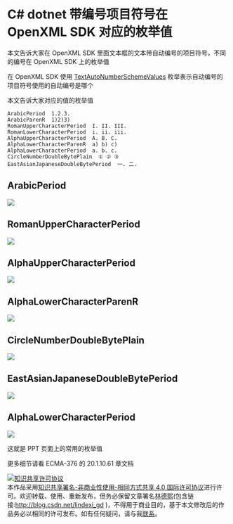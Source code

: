 # C# dotnet 带编号项目符号在 OpenXML SDK 对应的枚举值

本文告诉大家在 OpenXML SDK 里面文本框的文本带自动编号的项目符号，不同的编号在 OpenXML SDK 上的枚举值

<!--more-->
<!-- CreateTime:2020/3/26 17:08:16 -->



在 OpenXML SDK 使用 [TextAutoNumberSchemeValues](https://docs.microsoft.com/zh-cn/dotnet/api/documentformat.openxml.drawing.textautonumberschemevalues) 枚举表示自动编号的项目符号使用的自动编号是哪个

本文告诉大家对应的值的枚举值

```
ArabicPeriod  1.2.3.
ArabicParenR  1)2)3)
RomanUpperCharacterPeriod  I. II. III.
RomanLowerCharacterPeriod  i. ii. iii.
AlphaUpperCharacterPeriod  A. B. C.
AlphaLowerCharacterParenR  a) b) c)
AlphaLowerCharacterPeriod  a. b. c.
CircleNumberDoubleBytePlain  ① ② ③
EastAsianJapaneseDoubleBytePeriod  一. 二.
```

## ArabicPeriod

<!-- ![](image/C# dotnet 带编号项目符号在 OpenXML SDK 对应的枚举值/C# dotnet 带编号项目符号在 OpenXML SDK 对应的枚举值0.png) -->
![](http://image.acmx.xyz/lindexi%2F2020326172152923.jpg)

## RomanUpperCharacterPeriod

<!-- ![](image/C# dotnet 带编号项目符号在 OpenXML SDK 对应的枚举值/C# dotnet 带编号项目符号在 OpenXML SDK 对应的枚举值1.png) -->

![](http://image.acmx.xyz/lindexi%2F20203261721428156.jpg)

## AlphaUpperCharacterPeriod

<!-- ![](image/C# dotnet 带编号项目符号在 OpenXML SDK 对应的枚举值/C# dotnet 带编号项目符号在 OpenXML SDK 对应的枚举值3.png) -->

![](http://image.acmx.xyz/lindexi%2F2020326172266980.jpg)

## AlphaLowerCharacterParenR

<!-- ![](image/C# dotnet 带编号项目符号在 OpenXML SDK 对应的枚举值/C# dotnet 带编号项目符号在 OpenXML SDK 对应的枚举值4.png) -->

![](http://image.acmx.xyz/lindexi%2F2020326172231169.jpg)

## CircleNumberDoubleBytePlain

<!-- ![](image/C# dotnet 带编号项目符号在 OpenXML SDK 对应的枚举值/C# dotnet 带编号项目符号在 OpenXML SDK 对应的枚举值6.png) -->

![](http://image.acmx.xyz/lindexi%2F20203261729295719.jpg)

## EastAsianJapaneseDoubleBytePeriod

<!-- ![](image/C# dotnet 带编号项目符号在 OpenXML SDK 对应的枚举值/C# dotnet 带编号项目符号在 OpenXML SDK 对应的枚举值7.png) -->

![](http://image.acmx.xyz/lindexi%2F20203261729517413.jpg)

## AlphaLowerCharacterPeriod

<!-- ![](image/C# dotnet 带编号项目符号在 OpenXML SDK 对应的枚举值/C# dotnet 带编号项目符号在 OpenXML SDK 对应的枚举值5.png) -->

![](http://image.acmx.xyz/lindexi%2F20203261722596311.jpg)

这就是 PPT 页面上的常用的枚举值

更多细节请看 ECMA-376 的 20.1.10.61 章文档

<a rel="license" href="http://creativecommons.org/licenses/by-nc-sa/4.0/"><img alt="知识共享许可协议" style="border-width:0" src="https://licensebuttons.net/l/by-nc-sa/4.0/88x31.png" /></a><br />本作品采用<a rel="license" href="http://creativecommons.org/licenses/by-nc-sa/4.0/">知识共享署名-非商业性使用-相同方式共享 4.0 国际许可协议</a>进行许可。欢迎转载、使用、重新发布，但务必保留文章署名[林德熙](http://blog.csdn.net/lindexi_gd)(包含链接:http://blog.csdn.net/lindexi_gd )，不得用于商业目的，基于本文修改后的作品务必以相同的许可发布。如有任何疑问，请与我[联系](mailto:lindexi_gd@163.com)。
